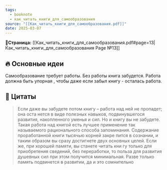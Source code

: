 ```yaml
---
tags:
  - booknote
  - как_читать_книги_для_самообразования
source: "[[Как_читать_книги_для_самообразования.pdf]]"
date: 2025-03-07
---
```

**📝Страница:** [[Как_читать_книги_для_самообразования.pdf#page=13|Как_читать_книги_для_самообразования Page №13]]  

## 🔥 Основные идеи 

Самообразование требует работы. Без работы книга забудется.
Работа должна быть упорная , чтобы даже если забыл книгу - осталась работа. 

## 📜 Цитаты 

>Если даже вы забудете потом книгу – работа над ней не пропадет; она оста нется в виде полезных навыков, подвинувшегося развития, накопленного уменья и сил. Но и книгу вы не забудете. Такая работа над книгой есть лучшее применение так называемого рационального способа запоминания. Содержание проработанной книги тысячью корней закре пится в сознании, и таким образом вы сразу достигнете двух основных целей. Если же, при хорошей памяти, вы станете читать кни гу только для приобретения сведений, без переработки, то польза для развития душевных сил при этом получится минимальная. Разве только память подвинется в развитии, да и это сомнительно